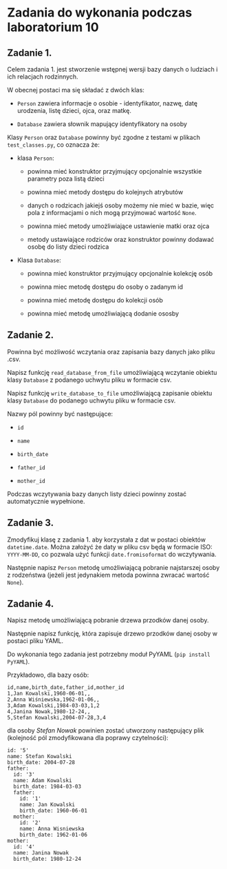 # Zadania do wykonania podczas laboratorium 10

## Zadanie 1.

Celem zadania 1. jest stworzenie wstępnej wersji bazy danych o ludziach i ich relacjach rodzinnych.

W obecnej postaci ma się składać z dwóch klas:

 - `Person` zawiera informacje o osobie - identyfikator, nazwę, datę urodzenia, listę dzieci, ojca, oraz matkę.
 
 - `Database` zawiera słownik mapujący identyfikatory na osoby


Klasy `Person` oraz `Database` powinny być zgodne z testami w plikach `test_classes.py`, co oznacza że:

 - klasa `Person`:
 
   - powinna mieć konstruktor przyjmujący opcjonalnie wszystkie parametry poza listą dzieci
   
   - powinna mieć metody dostępu do kolejnych atrybutów
   
   - danych o rodzicach jakiejś osoby możemy nie mieć w bazie, więc pola z informacjami o nich mogą przyjmować wartość `None`.

   - powinna mieć metody umożliwiające ustawienie matki oraz ojca

   - metody ustawiające rodziców oraz konstruktor powinny dodawać osobę do listy dzieci rodzica
   
 - Klasa `Database`:
 
   - powinna mieć konstruktor przyjmujący opcjonalnie kolekcję osób
   
   - powinna miec metodę dostępu do osoby o zadanym id
   
   - powinna mieć metodę dostępu do kolekcji osób

   - powinna mieć metodę umożliwiającą dodanie ososby


## Zadanie 2.

Powinna być możliwość wczytania oraz zapisania bazy danych jako pliku .csv. 

Napisz funkcję `read_database_from_file` umożliwiającą wczytanie obiektu klasy `Database` z podanego uchwytu pliku w formacie csv. 

Napisz funkcję `write_database_to_file` umożliwiającą zapisanie obiektu klasy `Database` do podanego uchwytu pliku w formacie csv.

Nazwy pól powinny być następujące:

 - `id`
 
 - `name`
 
 - `birth_date`
 
 - `father_id`
 
 - `mother_id`


Podczas wczytywania bazy danych listy dzieci powinny zostać automatycznie wypełnione.

## Zadanie 3.

Zmodyfikuj klasę z zadania 1. aby korzystała z dat w postaci obiektów `datetime.date`. Można założyć że daty w pliku csv będą w formacie ISO: `YYYY-MM-DD`, co pozwala użyć funkcji `date.fromisoformat` do wczytywania.

Następnie napisz `Person` metodę umożliwiającą pobranie najstarszej osoby z rodzeństwa (jeżeli jest jedynakiem metoda powinna zwracać wartość `None`).

## Zadanie 4.

Napisz metodę umożliwiającą pobranie drzewa przodków danej osoby.

Następnie napisz funkcję, która zapisuje drzewo przodków danej osoby w postaci pliku YAML.

Do wykonania tego zadania jest potrzebny moduł PyYAML (`pip install PyYAML`).

Przykładowo, dla bazy osób:

```
id,name,birth_date,father_id,mother_id
1,Jan Kowalski,1960-06-01,,
2,Anna Wiśniewska,1962-01-06,,
3,Adam Kowalski,1984-03-03,1,2
4,Janina Nowak,1980-12-24,,
5,Stefan Kowalski,2004-07-28,3,4
```

dla osoby _Stefan Nowak_ powinien zostać utworzony następujący plik (kolejność pól zmodyfikowana dla poprawy czytelności):

```
id: '5'
name: Stefan Kowalski
birth_date: 2004-07-28
father:
  id: '3'
  name: Adam Kowalski
  birth_date: 1984-03-03
  father:
    id: '1'
    name: Jan Kowalski
    birth_date: 1960-06-01
  mother:
    id: '2'
    name: Anna Wisniewska
    birth_date: 1962-01-06
mother:
  id: '4'
  name: Janina Nowak
  birth_date: 1980-12-24
```